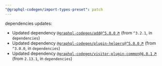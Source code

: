 ```yaml
---
"@graphql-codegen/import-types-preset": patch
---
```

dependencies updates:
  - Updated dependency [`@graphql-codegen/add@^5.0.0` ↗︎](https://www.npmjs.com/package/@graphql-codegen/add/v/5.0.0) (from `^3.2.1`, in `dependencies`)
  - Updated dependency [`@graphql-codegen/plugin-helpers@^5.0.0` ↗︎](https://www.npmjs.com/package/@graphql-codegen/plugin-helpers/v/5.0.0) (from `^3.0.0`, in `dependencies`)
  - Updated dependency [`@graphql-codegen/visitor-plugin-common@4.0.1` ↗︎](https://www.npmjs.com/package/@graphql-codegen/visitor-plugin-common/v/4.0.1) (from `2.13.1`, in `dependencies`)
